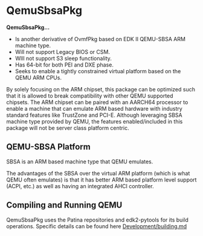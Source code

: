 # QemuSbsaPkg

**QemuSbsaPkg...**

- Is another derivative of OvmfPkg based on EDK II QEMU-SBSA ARM machine type.
- Will not support Legacy BIOS or CSM.
- WIll not support S3 sleep functionality.
- Has 64-bit for both PEI and DXE phase.
- Seeks to enable a tightly constrained virtual platform based on the QEMU ARM CPUs.

By solely focusing on the ARM chipset, this package can be optimized such that it is allowed to break compatibility
with other QEMU supported chipsets. The ARM chipset can be paired with an AARCH64 processor to enable a machine
that can emulate ARM based hardware with industry standard features like TrustZone and PCI-E. Although leveraging
SBSA machine type provided by QEMU, the features enabled/included in this package will not be server class platform
centric.

## QEMU-SBSA Platform

SBSA is an ARM based machine type that QEMU emulates.

The advantages of the SBSA over the virtual ARM platform (which is what QEMU often emulates) is that it has
better ARM based platform level support (ACPI, etc.) as well as having an integrated AHCI controller.

## Compiling and Running QEMU

QemuSbsaPkg uses the Patina repositories and edk2-pytools for its build operations.
Specific details can be found here [Development/building.md](../Common/building.md)
